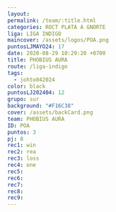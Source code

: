 ```yaml
---
layout: 
permalink: /team/:title.html
categories: ROCT PLATA A GNORTE
liga: LIGA INDIGO
maincover: /assets/logos/POA.png
puntosLJMAYO24: 17
date: 2020-08-29 10:29:20 +0700
title: PHOBIUS AURA
route: /liga-indigo
tags:
  - johto042024
color: black
puntosLJ202404: 12
grupo: sur
background: "#F16C38"
cover: /assets/backCard.png
team: PHOBIUS AURA
ID: POA
puntos: 3
pj: 8
rec1: win
rec2: rea
rec3: loss
rec4: one
rec5: 
rec6: 
rec7: 
rec8: 
rec9:
---
```

